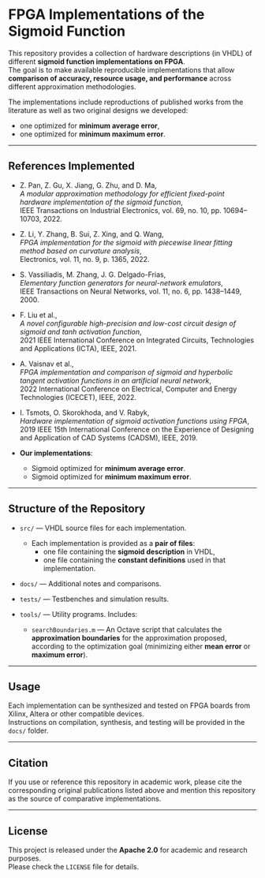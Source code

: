 # FPGA Implementations of the Sigmoid Function

This repository provides a collection of hardware descriptions (in VHDL) of different **sigmoid function implementations on FPGA**.  
The goal is to make available reproducible implementations that allow **comparison of accuracy, resource usage, and performance** across different approximation methodologies.

The implementations include reproductions of published works from the literature as well as two original designs we developed:  
- one optimized for **minimum average error**,  
- one optimized for **minimum maximum error**.  

---

## References Implemented

- Z. Pan, Z. Gu, X. Jiang, G. Zhu, and D. Ma,  
  *A modular approximation methodology for efficient fixed-point hardware implementation of the sigmoid function*,  
  IEEE Transactions on Industrial Electronics, vol. 69, no. 10, pp. 10694–10703, 2022.

- Z. Li, Y. Zhang, B. Sui, Z. Xing, and Q. Wang,  
  *FPGA implementation for the sigmoid with piecewise linear fitting method based on curvature analysis*,  
  Electronics, vol. 11, no. 9, p. 1365, 2022.

- S. Vassiliadis, M. Zhang, J. G. Delgado-Frias,  
  *Elementary function generators for neural-network emulators*,  
  IEEE Transactions on Neural Networks, vol. 11, no. 6, pp. 1438–1449, 2000.

- F. Liu et al.,  
  *A novel configurable high-precision and low-cost circuit design of sigmoid and tanh activation function*,  
  2021 IEEE International Conference on Integrated Circuits, Technologies and Applications (ICTA), IEEE, 2021.

- A. Vaisnav et al.,  
  *FPGA implementation and comparison of sigmoid and hyperbolic tangent activation functions in an artificial neural network*,  
  2022 International Conference on Electrical, Computer and Energy Technologies (ICECET), IEEE, 2022.

- I. Tsmots, O. Skorokhoda, and V. Rabyk,  
  *Hardware implementation of sigmoid activation functions using FPGA*,  
  2019 IEEE 15th International Conference on the Experience of Designing and Application of CAD Systems (CADSM), IEEE, 2019.

- **Our implementations**:  
  - Sigmoid optimized for **minimum average error**.  
  - Sigmoid optimized for **minimum maximum error**.  

---

## Structure of the Repository

- `src/` — VHDL source files for each implementation.  
  - Each implementation is provided as a **pair of files**:  
    - one file containing the **sigmoid description** in VHDL,  
    - one file containing the **constant definitions** used in that implementation.  

- `docs/` — Additional notes and comparisons.  

- `tests/` — Testbenches and simulation results.  

- `tools/` — Utility programs. Includes:  
  - `searchBoundaries.m` — An Octave script that calculates the **approximation boundaries** for the approximation proposed, according to the optimization goal (minimizing either **mean error** or **maximum error**).  

---

## Usage

Each implementation can be synthesized and tested on FPGA boards from Xilinx, Altera or other compatible devices.  
Instructions on compilation, synthesis, and testing will be provided in the `docs/` folder.  

---

## Citation

If you use or reference this repository in academic work, please cite the corresponding original publications listed above and mention this repository as the source of comparative implementations.  

---

## License

This project is released under the **Apache 2.0** for academic and research purposes.  
Please check the `LICENSE` file for details.
